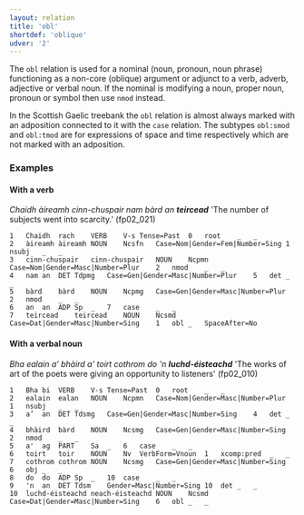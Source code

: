 ```yaml
---
layout: relation
title: 'obl'
shortdef: 'oblique'
udver: '2'
---
```


The `obl` relation is used for a nominal (noun, pronoun, noun phrase) functioning as a non-core (oblique) argument or adjunct to a verb, adverb, adjective or verbal noun.
If the nominal is modifying a noun, proper noun, pronoun or symbol then use `nmod` instead.

In the Scottish Gaelic treebank the `obl` relation is almost always marked with an adposition connected to it with the `case` relation.
The subtypes `obl:smod` and `obl:tmod` are for expressions of space and time respectively which are not marked with an adposition.

### Examples

#### With a verb

_Chaidh àireamh cinn-chuspair nam bàrd an <b>teircead</b>_ 'The number of subjects went into scarcity.' (fp02_021)

~~~ conllu
1	Chaidh	rach	VERB	V-s	Tense=Past	0	root	_	_
2	àireamh	àireamh	NOUN	Ncsfn	Case=Nom|Gender=Fem|Number=Sing	1	nsubj	_	_
3	cinn-chuspair	cinn-chuspair	NOUN	Ncpmn	Case=Nom|Gender=Masc|Number=Plur	2	nmod	_	_
4	nam	an	DET	Tdpmg	Case=Gen|Gender=Masc|Number=Plur	5	det	_	_
5	bàrd	bàrd	NOUN	Ncpmg	Case=Gen|Gender=Masc|Number=Plur	2	nmod	_	_
6	an	an	ADP	Sp	_	7	case	_	_
7	teircead	teircead	NOUN	Ncsmd	Case=Dat|Gender=Masc|Number=Sing	1	obl	_	SpaceAfter=No

~~~

#### With a verbal noun

_Bha ealain a’ bhàird a' toirt cothrom do 'n <b>luchd-éisteachd</b>_ 'The works of art of the poets were giving an opportunity to listeners' (fp02_010)

~~~ conllu
1	Bha	bi	VERB	V-s	Tense=Past	0	root	_	_
2	ealain	ealan	NOUN	Ncpmn	Case=Nom|Gender=Masc|Number=Plur	1	nsubj	_	_
3	a’	an	DET	Tdsmg	Case=Gen|Gender=Masc|Number=Sing	4	det	_	_
4	bhàird	bàrd	NOUN	Ncsmg	Case=Gen|Gender=Masc|Number=Sing	2	nmod	_	_
5	a'	ag	PART	Sa	_	6	case	_	_
6	toirt	toir	NOUN	Nv	VerbForm=Vnoun	1	xcomp:pred	_	_
7	cothrom	cothrom	NOUN	Ncsmg	Case=Gen|Gender=Masc|Number=Sing	6	obj	_	_
8	do	do	ADP	Sp	_	10	case	_	_
9	'n	an	DET	Tdsm	Gender=Masc|Number=Sing	10	det	_	_
10	luchd-éisteachd	neach-éisteachd	NOUN	Ncsmd	Case=Dat|Gender=Masc|Number=Sing	6	obl	_	_

~~~
<!-- Interlanguage links updated So kvě 14 19:04:01 CEST 2022 -->
